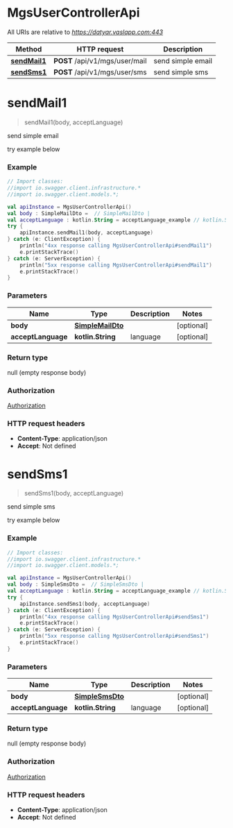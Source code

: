 # MgsUserControllerApi

All URIs are relative to *https://datyar.vaslapp.com:443*

Method | HTTP request | Description
------------- | ------------- | -------------
[**sendMail1**](MgsUserControllerApi.md#sendMail1) | **POST** /api/v1/mgs/user/mail | send simple email
[**sendSms1**](MgsUserControllerApi.md#sendSms1) | **POST** /api/v1/mgs/user/sms | send simple sms

<a name="sendMail1"></a>
# **sendMail1**
> sendMail1(body, acceptLanguage)

send simple email

 try example below 

### Example
```kotlin
// Import classes:
//import io.swagger.client.infrastructure.*
//import io.swagger.client.models.*;

val apiInstance = MgsUserControllerApi()
val body : SimpleMailDto =  // SimpleMailDto | 
val acceptLanguage : kotlin.String = acceptLanguage_example // kotlin.String | language
try {
    apiInstance.sendMail1(body, acceptLanguage)
} catch (e: ClientException) {
    println("4xx response calling MgsUserControllerApi#sendMail1")
    e.printStackTrace()
} catch (e: ServerException) {
    println("5xx response calling MgsUserControllerApi#sendMail1")
    e.printStackTrace()
}
```

### Parameters

Name | Type | Description  | Notes
------------- | ------------- | ------------- | -------------
 **body** | [**SimpleMailDto**](SimpleMailDto.md)|  | [optional]
 **acceptLanguage** | **kotlin.String**| language | [optional]

### Return type

null (empty response body)

### Authorization

[Authorization](../README.md#Authorization)

### HTTP request headers

 - **Content-Type**: application/json
 - **Accept**: Not defined

<a name="sendSms1"></a>
# **sendSms1**
> sendSms1(body, acceptLanguage)

send simple sms

 try example below 

### Example
```kotlin
// Import classes:
//import io.swagger.client.infrastructure.*
//import io.swagger.client.models.*;

val apiInstance = MgsUserControllerApi()
val body : SimpleSmsDto =  // SimpleSmsDto | 
val acceptLanguage : kotlin.String = acceptLanguage_example // kotlin.String | language
try {
    apiInstance.sendSms1(body, acceptLanguage)
} catch (e: ClientException) {
    println("4xx response calling MgsUserControllerApi#sendSms1")
    e.printStackTrace()
} catch (e: ServerException) {
    println("5xx response calling MgsUserControllerApi#sendSms1")
    e.printStackTrace()
}
```

### Parameters

Name | Type | Description  | Notes
------------- | ------------- | ------------- | -------------
 **body** | [**SimpleSmsDto**](SimpleSmsDto.md)|  | [optional]
 **acceptLanguage** | **kotlin.String**| language | [optional]

### Return type

null (empty response body)

### Authorization

[Authorization](../README.md#Authorization)

### HTTP request headers

 - **Content-Type**: application/json
 - **Accept**: Not defined

